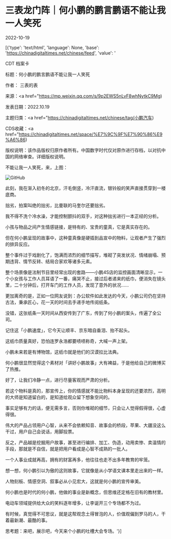 # 三表龙门阵｜何小鹏的鹏言鹏语不能让我一人笑死

2022-10-19

[{'type': 'text/html', 'language': None, 'base': 'https://chinadigitaltimes.net/chinese/feed', 'value': '

CDT 档案卡

标题：何小鹏的鹏言鹏语不能让我一人笑死

作者： 三表的表

来源：<a href="https://mp.weixin.qq.com/s/9p2EWS5nLvF8whNytkC9Mg)

发表日期：2022.10.19

主题归类：<a href="https://chinadigitaltimes.net/chinese/tag/小鹏汽车)

CDS收藏：<a href="https://chinadigitaltimes.net/space/%E7%9C%9F%E7%90%86%E9%A6%86)

版权说明：该作品版权归原作者所有。中国数字时代仅对原作进行存档，以对抗中国的网络审查。详细版权说明。





不能让我一人笑死，来，上图：

![GitHub](https://chinadigitaltimes.net/chinese/files/2022/10/post-688664-634fc78956335.)

此刻，我在渐入初冬的北京，汗毛倒竖，冷汗直流，银铃般的笑声直接贯穿到一楼底商。

拙劣，拍案叫绝的拙劣，比曼联的马奎尔还要拙劣。

我不得不洗个冷水澡，才能控制颤抖的双手，对这种拙劣进行一本正经的分析。

小孩与物品之间产生情感链接，是特有的、宝贵的童真，它是真实存在的。

但在何小鹏呈现的故事中，这种童真像是硬插到品宣中的物料，让观者产生了强烈的排异反应。

整个事件过于戏剧化了，饱满而浓烈的细节描写，堆砌了突发状况、情绪崩塌、预期违背、情节反转、结局合家欢等诸多元素。

整个场景像是法制节目里经常出现的套路——小鹏4S店的监控画面清晰显示，一个小女孩与工作人员耳语了一番，痛哭不止，接过后者递来的纸巾，便消失在镜头里，二十分钟后，打开车门的工作人员，发现了意外的状况……

更加离奇的是，正如一位网友说到：办公软件如此发达的今天，小鹏公司仍在坚持古法，秉承匠心，花一天的时间去手递手地传阅纸条。

没错，这张纸条一天时间从西安传到了广东，传到了何小鹏的案头，传遍了全公司。

记住这「小鹏速度」，它今天让顺丰、京东暗自垂泪、抬不起头。

这纸巾质量真好，恐怕连罗永浩都要啧啧称奇，大喊一声上架。

小鹏未来若是有博物馆，这纸巾就是他们的汉谟拉比法典。

何小鹏很显然觉得这个素材对「讲好小鹏故事」大有裨益，于是他给自己的微博买了热推。

好了，让我们冷静一点，进行尽量客观而严肃的分析。

若这个物料是真的，那宣传上，你的情感就不能比物料本身呈现的还要浓烈，高明的大师是知道留白的，是知道给观众留下想象空间的。

事实足够有力的话，便无需多言，否则你堆砌的细节，只会让人觉得假得很，心虚得很。

伟大的产品占领用户心智，从来不会依赖知音、故事会的桥段，苹果、大疆没这么干过，用户自己会说话，用脚投票。

反之，产品越是挖掘用户故事，甚至进行编排、加工、伪造，动用卖惨、卖温情的手段，那就是不自信，就是把用户看成是心智不成熟的一批人。

一个人事业成就再高，拥有的财富再多，他往往也走不出多年教育的牢笼。

想一想，何小鹏引以为傲的这则故事，它就像是从小学语文课本里走出来的一样。

人物刻板、情感空洞、叙事必从小见宏大，这就是何小鹏的宣传审美。

何小鹏也是时代的何小鹏，他做的事业是新概念，但思维还定格在旧有的教材里。

电动车领域提供给大众的笑料逐年增多，让李诞开三个专场都不为过。

有时候，真觉得不可思议，就是这帮观念土得冒泡的人，价值观偏到罗马的人，干着最新潮、最酷的事。

思考题：来吧，展示吧，今天来个小鹏的吐槽大会专场。'}]
